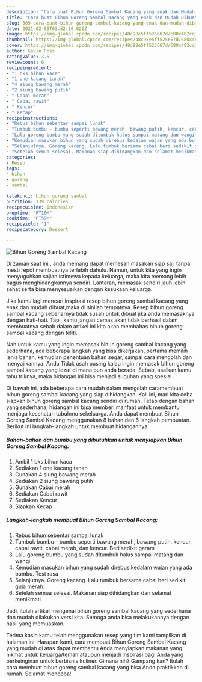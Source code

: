```yaml
---
description: "Cara buat Bihun Goreng Sambal Kacang yang enak dan Mudah Dibuat"
title: "Cara buat Bihun Goreng Sambal Kacang yang enak dan Mudah Dibuat"
slug: 309-cara-buat-bihun-goreng-sambal-kacang-yang-enak-dan-mudah-dibuat
date: 2021-02-05T03:52:16.026Z
image: https://img-global.cpcdn.com/recipes/48c98e5ff525667d/680x482cq70/bihun-goreng-sambal-kacang-foto-resep-utama.jpg
thumbnail: https://img-global.cpcdn.com/recipes/48c98e5ff525667d/680x482cq70/bihun-goreng-sambal-kacang-foto-resep-utama.jpg
cover: https://img-global.cpcdn.com/recipes/48c98e5ff525667d/680x482cq70/bihun-goreng-sambal-kacang-foto-resep-utama.jpg
author: Gavin Ross
ratingvalue: 3.5
reviewcount: 6
recipeingredient:
- "1 bks bihun kaca"
- "1 one kacang tanah"
- "4 siung bawang merah"
- "2 siung bawang putih"
- " Cabai merah"
- " Cabai rawit"
- " Kencur"
- " Kecap"
recipeinstructions:
- "Rebus bihun sebentar sampai lunak"
- "Tumbuk bumbu - bumbu seperti bawang merah, bawang putih, kencur, cabai rawit, cabai merah, dan kencur. Beri sedikit garam"
- "Lalu goreng bumbu yang sudah ditumbuk halus sampai matang dan wangi"
- "Kemudian masukan bihun yang sudah direbus kedalam wajan yang ada bumbu. Test rasa"
- "Selanjutnya. Goreng kacang. Lalu tumbuk bersama cabai beri sedikit gula merah."
- "Setelah semua selesai. Makanan siap dihidangkan dan selamat menikmati"
categories:
- Resep
tags:
- bihun
- goreng
- sambal

katakunci: bihun goreng sambal 
nutrition: 139 calories
recipecuisine: Indonesian
preptime: "PT10M"
cooktime: "PT59M"
recipeyield: "1"
recipecategory: Dessert

---
```



![Bihun Goreng Sambal Kacang](https://img-global.cpcdn.com/recipes/48c98e5ff525667d/680x482cq70/bihun-goreng-sambal-kacang-foto-resep-utama.jpg)

Di zaman  saat ini , anda memang dapat memesan masakan siap saji tanpa mesti repot membuatnya terlebih dahulu. Namun, untuk kita yang ingin menyuguhkan sajian istimewa kepada keluarga, maka kita memang lebih bagus menghidangkannya sendiri. Lantaran, memasak sendiri jauh lebih sehat serta bisa menyesuaikan dengan kesukaan keluarga.

Jika kamu lagi mencari inspirasi resep bihun goreng sambal kacang yang enak dan mudah dibuat,maka di sinilah tempatnya. Resep bihun goreng sambal kacang  sebenarnya tidak susah untuk dibuat jika anda memasaknya dengan hati-hati. Tapi, kamu jangan cemas akan tidak berhasil dalam membuatnya 
sebab dalam artikel ini kita akan membahas bihun goreng sambal kacang dengan teliti.  



Nah untuk kamu yang ingin memasak bihun goreng sambal kacang yang sederhana, ada beberapa langkah yang bisa dikerjakan, pertama memilih jenis bahan, kemudian penentuan bahan segar, sampai cara mengolah dan menyajikannya. Anda Tidak usah pusing kalau ingin memasak bihun goreng sambal kacang yang lezat di mana pun anda berada. Sebab, asalkan kamu  tahu triknya, maka hidangan ini bisa menjadi suguhan yang spesial.

Di bawah ini, ada beberapa cara mudah dalam mengolah caramembuat bihun goreng sambal kacang yang siap dihidangkan. Kali ini, mari kita coba siapkan bihun goreng sambal kacang sendiri di rumah. Tetap dengan bahan yang sederhana, hidangan ini bisa memberi manfaat untuk membantu menjaga kesehatan tubuhmu sekeluarga. Anda dapat membuat Bihun Goreng Sambal Kacang menggunakan 8 bahan dan 6 langkah pembuatan. Berikut ini langkah-langkah untuk membuat hidangannya.

<!--inarticleads1-->

##### Bahan-bahan dan bumbu yang dibutuhkan untuk menyiapkan Bihun Goreng Sambal Kacang:

1. Ambil 1 bks bihun kaca
1. Sediakan 1 one kacang tanah
1. Gunakan 4 siung bawang merah
1. Sediakan 2 siung bawang putih
1. Gunakan  Cabai merah
1. Sediakan  Cabai rawit
1. Sediakan  Kencur
1. Siapkan  Kecap




<!--inarticleads2-->

##### Langkah-langkah membuat Bihun Goreng Sambal Kacang:

1. Rebus bihun sebentar sampai lunak
1. Tumbuk bumbu - bumbu seperti bawang merah, bawang putih, kencur, cabai rawit, cabai merah, dan kencur. Beri sedikit garam
1. Lalu goreng bumbu yang sudah ditumbuk halus sampai matang dan wangi
1. Kemudian masukan bihun yang sudah direbus kedalam wajan yang ada bumbu. Test rasa
1. Selanjutnya. Goreng kacang. Lalu tumbuk bersama cabai beri sedikit gula merah.
1. Setelah semua selesai. Makanan siap dihidangkan dan selamat menikmati




Jadi, itulah artikel mengenai  bihun goreng sambal kacang  yang sederhana dan mudah dilakukan versi kita. Semoga anda bisa melakukannya dengan hasil yang memuaskan. 

Terima kasih kamu telah menggunakan resep yang tim kami tampilkan di halaman ini. Harapan kami, cara membuat  Bihun Goreng Sambal Kacang yang mudah di atas dapat membantu Anda menyiapkan makanan yang nikmat untuk keluarga/teman ataupun menjadi inspirasi bagi Anda yang berkeinginan untuk berbisnis kuliner. Gimana nih? Gampang kan? Itulah cara membuat bihun goreng sambal kacang yang bisa Anda praktikkan di rumah. Selamat mencoba!

